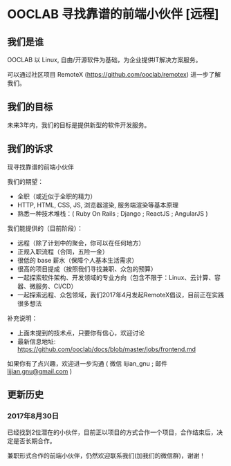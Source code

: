 # OOCLAB 寻找靠谱的前端小伙伴 [远程]

## 我们是谁

OOCLAB 以 Linux, 自由/开源软件为基础，为企业提供IT解决方案服务。

可以通过社区项目 RemoteX (https://github.com/ooclab/remotex) 进一步了解我们。

## 我们的目标

未来3年内，我们的目标是提供新型的软件开发服务。

## 我们的诉求

现寻找靠谱的前端小伙伴

我们的期望：

- 全职（或近似于全职的精力）
- HTTP, HTML, CSS, JS, 浏览器渲染, 服务端渲染等基本原理
- 熟悉一种技术堆栈：( Ruby On Rails ; Django ; ReactJS ; AngularJS )

我们能提供的（目前阶段）：

- 远程（除了计划中的聚会，你可以在任何地方）
- 正规入职流程（合同，五险一金）
- 很低的 base 薪水（保障个人基本生活需求）
- 很高的项目提成（按照我们寻找兼职、众包的预算）
- 一起探索软件架构、开发领域的专业方向（包含不限于：Linux、云计算、容器、微服务、CI/CD）
- 一起探索远程、众包领域，我们2017年4月发起RemoteX倡议，目前正在实践很多想法

补充说明：

- 上面未提到的技术点，只要你有信心，欢迎讨论
- 最新信息地址: https://github.com/ooclab/docs/blob/master/jobs/frontend.md

如果你有了点兴趣，欢迎进一步沟通 ( 微信 lijian_gnu ; 邮件 lijian.gnu@gmail.com )

## 更新历史

### 2017年8月30日

已经找到2位潜在的小伙伴，目前正以项目的方式合作一个项目，合作结束后，决定是否长期合作。

兼职形式合作的前端小伙伴，仍然欢迎联系我们(加我们的微信群)，谢谢！
